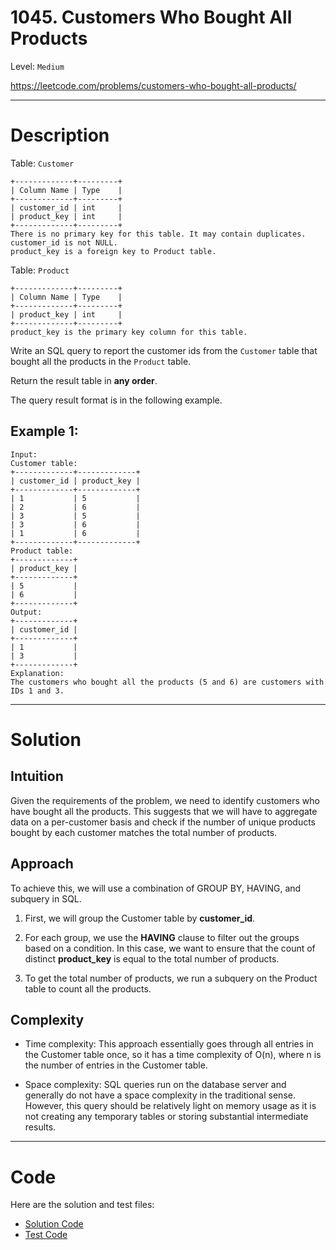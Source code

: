 # 1045. Customers Who Bought All Products

Level: `Medium`

https://leetcode.com/problems/customers-who-bought-all-products/

---

# Description

Table: `Customer`

    +-------------+---------+
    | Column Name | Type    |
    +-------------+---------+
    | customer_id | int     |
    | product_key | int     |
    +-------------+---------+
    There is no primary key for this table. It may contain duplicates. customer_id is not NULL.
    product_key is a foreign key to Product table.

Table: `Product`

    +-------------+---------+
    | Column Name | Type    |
    +-------------+---------+
    | product_key | int     |
    +-------------+---------+
    product_key is the primary key column for this table.

Write an SQL query to report the customer ids from the `Customer` table that bought all the products in the `Product`
table.

Return the result table in **any order**.

The query result format is in the following example.

## Example 1:

    Input:
    Customer table:
    +-------------+-------------+
    | customer_id | product_key |
    +-------------+-------------+
    | 1           | 5           |
    | 2           | 6           |
    | 3           | 5           |
    | 3           | 6           |
    | 1           | 6           |
    +-------------+-------------+
    Product table:
    +-------------+
    | product_key |
    +-------------+
    | 5           |
    | 6           |
    +-------------+
    Output:
    +-------------+
    | customer_id |
    +-------------+
    | 1           |
    | 3           |
    +-------------+
    Explanation:
    The customers who bought all the products (5 and 6) are customers with IDs 1 and 3.

---

# Solution

## Intuition

Given the requirements of the problem, we need to identify customers who have bought all the products. This suggests
that we will have to aggregate data on a per-customer basis and check if the number of unique products bought by each
customer matches the total number of products.

## Approach

To achieve this, we will use a combination of GROUP BY, HAVING, and subquery in SQL.

1. First, we will group the Customer table by **customer_id**.

2. For each group, we use the **HAVING** clause to filter out the groups based on a condition. In this case, we want to
   ensure that the count of distinct **product_key** is equal to the total number of products.

3. To get the total number of products, we run a subquery on the Product table to count all the products.

## Complexity

- Time complexity:
  This approach essentially goes through all entries in the Customer table once, so it has a time complexity of O(n),
  where n is the number of entries in the Customer table.

- Space complexity:
  SQL queries run on the database server and generally do not have a space complexity in the traditional sense. However,
  this query should be relatively light on memory usage as it is not creating any temporary tables or storing
  substantial intermediate results.

---

# Code

Here are the solution and test files:

- [Solution Code](./solution.sql)
- [Test Code](./solution_test.go)